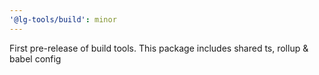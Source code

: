 ```yaml
---
'@lg-tools/build': minor
---
```


First pre-release of build tools. This package includes shared ts, rollup & babel config
